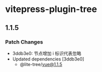 # vitepress-plugin-tree

## 1.1.5

### Patch Changes

- 3ddb3e0: 节点增加 i 标识代表忽略
- Updated dependencies [3ddb3e0]
  - @lite-tree/vue@1.1.5
